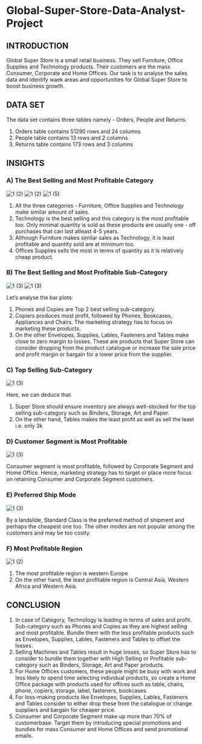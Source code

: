 # Global-Super-Store-Data-Analyst-Project

## INTRODUCTION
Global Super Store is a small retail business. They sell Furniture, Office Supplies and Technology products. Their customers are the mass Consumer, Corporate and Home Offices. Our task is to analyse the sales data and identify waek areas and opportunities for Global Super Store to boost business growth.

## DATA SET
The data set contains three tables namely - Orders, People and Returns.
1. Orders table contains 51290 rows and 24 columns
2. People table contains 13 rows and 2 columns
3. Returns table contains 173 rows and 3 columns

## INSIGHTS 
### A) The Best Selling and Most Profitable Category
![1 (2)](https://user-images.githubusercontent.com/121208667/209071415-1854068d-fbec-4308-8bfd-25a0d19229db.png)
![1 (2)](https://user-images.githubusercontent.com/121208667/209071756-b34415b0-0d6f-4b8f-8127-2d67590f38a1.png)
![1 (5)](https://user-images.githubusercontent.com/121208667/209073088-d9e3fb0e-5a55-40cb-918d-d0487bf1e0a7.png)

1. All the three categories - Furniture, Office Supplies and Technology make similar amount of sales.
2. Technology is the best selling and this category is the most profitable too. Only minimal quantity is sold as these products are usually one - off purchases that can last atleast 4-5 years.
3. Although Furniture makes similar sales as Technology, it is least profitable and quantity sold are at minimum too.
4. Offices Supplies sells the most in terms of quantity as it is relatively cheap product.


### B) The Best Selling and Most Profitable Sub-Category
![1 (3)](https://user-images.githubusercontent.com/121208667/209075661-fe255ace-78bb-451a-8495-a69d0d2959d5.png)
![1 (3)](https://user-images.githubusercontent.com/121208667/209076488-9e09da07-fbc5-4e93-8671-33ba591fce4f.png)

Let’s analyse the bar plots:
1. Phones and Copies are Top 2 best selling sub-category.
2. Copiers produces most profit, followed by Phones, Bookcases, Appliances and Chairs. The marketing strategy has to focus on marketing these products.
3. On the other Envelopes, Supplies, Lables, Fasteners and Tables make close to zero margin to losses. These are products that Super Store can consider dropping from the product catalogue or increase the sale price and profit margin or bargain for a lower price from the supplier.

### C) Top Selling Sub-Category
![1 (3)](https://user-images.githubusercontent.com/121208667/209081137-a4e87e26-09c0-4ec6-8265-4cbc0d010fc2.png)

Here, we can deduce that
1. Super Store should ensure inventory are always well-stocked for the top selling sub-category such as Binders, Storage, Art and Paper.
2. On the other hand, Tables makes the least profit as well as sell the least i.e. only 3k

### D) Customer Segment is Most Profitable
![1 (3)](https://user-images.githubusercontent.com/121208667/209082548-9c591943-03a6-498b-b21d-938e42ef4167.png)

Consumer segment is most profitable, followed by Corporate Segment and Home Office. Hence, marketing strategy has to target or place more focus on retaining Consumer and Corporate Segment customers.

### E) Preferred Ship Mode
![1 (3)](https://user-images.githubusercontent.com/121208667/209092273-983fccfd-2b6f-4949-bba6-6d2348ae9736.png)

By a landslide, Standard Class is the preferred method of shipment and perhaps the cheapest one too. The other modes are not popular among the customers and may be too costly.

### F) Most Profitable Region
![1 (2)](https://user-images.githubusercontent.com/121208667/209095737-b5c3ec59-914d-4b77-832a-c2b39ef0df20.png)

1. The most profitable region is western Europe 
2. On the other hand, the least profitable region is Central Asia, Western Africa and Western Asia.

## CONCLUSION

1. In case of Category, Technology is leading in terms of sales and profit. Sub-category such as Phones and Copies as they are highest selling and most profitable. Bundle them with the less profitable products such as Envelopes, Supplies, Lables, Fasteners and Tables to offset the losses.
2. Selling Machines and Tables result in huge losses, so Super Store has to consider to bundle them together with High Selling or Profitable sub-category such as Binders, Storage, Art and Paper products.
3. For Home Offices customers, these people might be busy with work and less likely to spend time selecting individual products, so create a Home Office package with products used for offices such as table, chairs, phone, copiers, storage, label, fasteners, bookcases.
4. For loss-making products like Envelopes, Supplies, Lables, Fasteners and Tables consider to either drop these from the catalogue or change suppliers and bargain for cheaper price.
5. Consumer and Corporate Segment make up more than 70% of customerbase. Target them by introducing special promotions and bundles for mass Consumer and Home Offices and send promotional emails.
